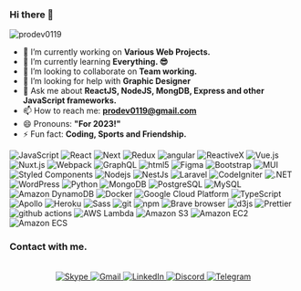### Hi there 👋

<img src="https://komarev.com/ghpvc/?username=prodev0119&style=flat-square&color=blue" alt="prodev0119"/>

- 🔭 I’m currently working on **Various Web Projects.**
- 🌱 I’m currently learning **Everything. 😎**
- 👯 I’m looking to collaborate on **Team working.**
- 🤔 I’m looking for help with **Graphic Designer**
- 💬 Ask me about **ReactJS, NodeJS, MongDB, Express and other JavaScript frameworks.**
- 📫 How to reach me: **prodev0119@gmail.com**
- 😄 Pronouns: **"For 2023!"**
- ⚡ Fun fact: **Coding, Sports and Friendship.**

<p>
  <img alt="JavaScript" src="https://img.shields.io/badge/-JavaScript-FF2D20?style=flat-square&logo=javascript&logoColor=white" />
  <img alt="React" src="https://img.shields.io/badge/-React-45b8d8?style=flat-square&logo=react&logoColor=white" />
  <img alt="Next" src="https://img.shields.io/badge/-Next.js-000000?style=flat-square&logo=Next.js&logoColor=white" />
  <img alt="Redux" src="https://img.shields.io/badge/-Redux-764ABC?style=flat-square&logo=Redux&logoColor=white" />
  <img alt="angular" src="https://img.shields.io/badge/-Angular-DD0031?style=flat-square&logo=angular&logoColor=white" />
  <img alt="ReactiveX" src="https://img.shields.io/badge/-RxJs-B7178C?style=flat-square&logo=reactivex&logoColor=white" />
  <img alt="Vue.js" src="https://img.shields.io/badge/-Vue.js-4FC08D?style=flat-square&logo=Vue.js&logoColor=white" />
  <img alt="Nuxt.js" src="https://img.shields.io/badge/-Nuxt.js-4FC08D?style=flat-square&logo=Nuxt.js&logoColor=white" />
  <img alt="Webpack" src="https://img.shields.io/badge/-Webpack-8DD6F9?style=flat-square&logo=webpack&logoColor=white" /> 
  <img alt="GraphQL" src="https://img.shields.io/badge/-GraphQL-E10098?style=flat-square&logo=graphql&logoColor=white" />
  <img alt="html5" src="https://img.shields.io/badge/-HTML5-E34F26?style=flat-square&logo=html5&logoColor=white" />
  <img alt="Figma" src="https://img.shields.io/badge/-Figma-764ABC?style=flat-square&logo=figma&logoColor=white" />
  <img alt="Bootstrap" src="https://img.shields.io/badge/-Bootstrap-7952B3?style=flat-square&logo=Bootstrap&logoColor=white" />
  <img alt="MUI" src="https://img.shields.io/badge/-MUI-007FFF?style=flat-square&logo=MUI&logoColor=white" />
  <img alt="Styled Components" src="https://img.shields.io/badge/-Styled_Components-db7092?style=flat-square&logo=styled-components&logoColor=white" />

  <img alt="Nodejs" src="https://img.shields.io/badge/-Nodejs-43853d?style=flat-square&logo=Node.js&logoColor=white" />
  <img alt="NestJs" src="https://img.shields.io/badge/-NestJs-ea2845?style=flat-square&logo=nestjs&logoColor=white" />
  <img alt="Laravel" src="https://img.shields.io/badge/-Laravel-FF2D20?style=flat-square&logo=Laravel&logoColor=white" />
  <img alt="CodeIgniter" src="https://img.shields.io/badge/-CodeIgniter-EF4223?style=flat-square&logo=CodeIgniter&logoColor=white" />
  <img alt=".NET" src="https://img.shields.io/badge/-.NET-512BD4?style=flat-square&logo=.NET&logoColor=white" />
  <img alt="WordPress" src="https://img.shields.io/badge/-WordPress-21759B?style=flat-square&logo=WordPress&logoColor=white" />
  <img alt="Python" src="https://img.shields.io/badge/-Python-3776AB?style=flat-square&logo=Python&logoColor=white" />
  
  <img alt="MongoDB" src="https://img.shields.io/badge/-MongoDB-13aa52?style=flat-square&logo=mongodb&logoColor=white" />
  <img alt="PostgreSQL" src="https://img.shields.io/badge/-PostgreSQL-4169E1?style=flat-square&logo=PostgreSQL&logoColor=white" />
  <img alt="MySQL" src="https://img.shields.io/badge/-MySQL-4479A1?style=flat-square&logo=MySQL&logoColor=white" />
  <img alt="Amazon DynamoDB" src="https://img.shields.io/badge/-Amazon DynamoDB-4053D6?style=flat-square&logo=Amazon DynamoDB&logoColor=white" />
  
  <img alt="Docker" src="https://img.shields.io/badge/-Docker-46a2f1?style=flat-square&logo=docker&logoColor=white" />
  <img alt="Google Cloud Platform" src="https://img.shields.io/badge/-Google_Cloud_Platform-1a73e8?style=flat-square&logo=google-cloud&logoColor=white" />
  <img alt="TypeScript" src="https://img.shields.io/badge/-TypeScript-007ACC?style=flat-square&logo=typescript&logoColor=white" />
  <img alt="Apollo" src="https://img.shields.io/badge/-Apollo%20GraphQL-311C87?style=flat-square&logo=apollo-graphql&logoColor=white" />
  <img alt="Heroku" src="https://img.shields.io/badge/-Heroku-430098?style=flat-square&logo=heroku&logoColor=white" />
  <img alt="Sass" src="https://img.shields.io/badge/-Sass-CC6699?style=flat-square&logo=sass&logoColor=white" />
  <img alt="git" src="https://img.shields.io/badge/-Git-F05032?style=flat-square&logo=git&logoColor=white" />
  <img alt="npm" src="https://img.shields.io/badge/-NPM-CB3837?style=flat-square&logo=npm&logoColor=white" />
  <img alt="Brave browser" src="https://img.shields.io/badge/-Brave_Browser-FB542B?style=flat-square&logo=brave&logoColor=white" />
  <img alt="d3js" src="https://img.shields.io/badge/-D3.js-F9A03C?style=flat-square&logo=d3.js&logoColor=white" />
  <img alt="Prettier" src="https://img.shields.io/badge/-Prettier-F7B93E?style=flat-square&logo=prettier&logoColor=white" />
  <img alt="github actions" src="https://img.shields.io/badge/-Github_Actions-2088FF?style=flat-square&logo=github-actions&logoColor=white" />
  <img alt="AWS Lambda" src="https://img.shields.io/badge/-AWS Lambda-FF9900?style=flat-square&logo=AWS Lambda&logoColor=white" />
  <img alt="Amazon S3" src="https://img.shields.io/badge/-Amazon S3-569A31?style=flat-square&logo=Amazon S3&logoColor=white" />
  <img alt="Amazon EC2" src="https://img.shields.io/badge/-Amazon EC2-FF9900?style=flat-square&logo=Amazon EC2&logoColor=white" />
  <img alt="Amazon ECS" src="https://img.shields.io/badge/-Amazon ECS-FF9900?style=flat-square&logo=Amazon ECS&logoColor=white" />
</p>

<h3>Contact with me.</h3>
<br>
<div align="center">
  <a href="https://join.skype.com/invite/UNq8kzDVM5yd" target="_blank" title="live:.cid.5eddc740c0b404a1">
    <img src="https://img.shields.io/badge/Skype-blue?style=for-the-badge&logo=skype&logoColor=white" alt="Skype"/>
  </a>
  <a href="mailto:prodev0119@gmail.com" target="_blank" title="prodev0119@gmail.com">
    <img src="https://img.shields.io/badge/Google-green?style=for-the-badge&logo=gmail&logoColor=white" alt="Gmail"/>
  </a>
  <a href="https://www.linkedin.com/in/yulian-lahish-9a207525b" target="_blank" title="@yulian-lahish-9a207525b">
    <img src="https://img.shields.io/badge/LinkedIn-0077B5?style=for-the-badge&logo=LinkedIn&logoColor=white" alt="LinkedIn"/>
  </a>
  <a href="https://discord.com/invite/kCYEdfdd" target="_blank" title="prowebdev119#5458">
    <img src="https://img.shields.io/badge/Discord-7952B3?style=for-the-badge&logo=discord&logoColor=white" alt="Discord"/>
  </a>
  <a href="https://t.me/compete119" target="_blank" title="@compete119">
    <img src="https://img.shields.io/badge/Telegram-blue?style=for-the-badge&logo=telegram&logoColor=white" alt="Telegram"/>
  </a>
</div>
